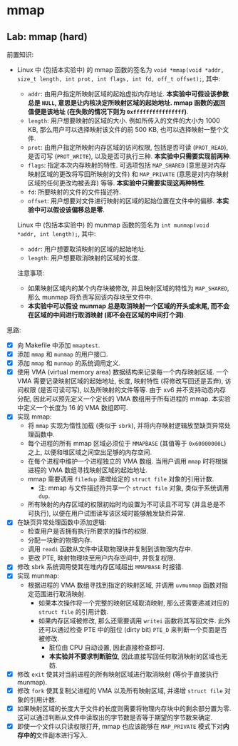 # mmap

## Lab: mmap (hard)

前置知识:

- Linux 中 (包括本实验中) 的 mmap 函数的签名为 `void *mmap(void *addr, size_t length, int prot, int flags, int fd, off_t offset);`, 其中:
  - `addr`: 由用户指定所映射区域的起始虚拟内存地址. **本实验中可假设该参数总是 `NULL`, 意思是让内核决定所映射区域的起始地址. mmap 函数的返回值便是该地址 (在失败的情况下则为 `0xffffffffffffffff`)**.
  - `length`: 用户想要映射的区域的大小. 例如所传入的文件的大小为 1000 KB, 那么用户可以选择映射该文件的前 500 KB, 也可以选择映射一整个文件.
  - `prot`: 由用户指定所映射内存区域的访问权限, 包括是否可读 (`PROT_READ`), 是否可写 (`PROT_WRITE`), 以及是否可执行三种. **本实验中只需要实现前两种**.
  - `flags`: 指定本次内存映射的特性. 可选项包括 `MAP_SHARED` (意思是对内存映射区域的更改将写回所映射的文件) 和 `MAP_PRIVATE` (意思是对内存映射区域的任何更改均被丢弃) 等等. **本实验中只需要实现这两种特性**.
  - `fd`: 所要映射的文件的文件描述符.
  - `offset`: 用户想要对文件进行映射的区域的起始位置在文件中的偏移. **本实验中可以假设该偏移总是零**.

  Linux 中 (包括本实验中) 的 munmap 函数的签名为 `int munmap(void *addr, int length);`, 其中:
  
  - `addr`: 用户想要取消映射的区域的起始地址.
  - `length`: 用户想要取消映射的区域的长度.

  注意事项:

  - 如果映射区域内的某个内存块被修改, 并且映射区域的特性为 `MAP_SHARED`, 那么 munmap 将负责写回该内存块至文件中.
  - **本实验中可以假设 munmap 总是取消映射一个区域的开头或末尾, 而不会在区域的中间进行取消映射 (即不会在区域的中间打个洞)**.

思路:

- [x] 向 Makefile 中添加 `mmaptest`.
- [x] 添加 `mmap` 和 `munmap` 的用户接口.
- [x] 添加 `mmap` 和 `munmap` 的系统调用定义.
- [x] 使用 VMA (virtual memory area) 数据结构来记录每一个内存映射区域. 一个 VMA 需要记录映射区域的起始地址, 长度, 映射特性 (将修改写回还是丢弃), 访问权限 (是否可读可写), 以及所映射的文件等等. 由于 xv6 并不支持动态内存分配, 因此可以预先定义一个定长的 VMA 数组用于所有进程的 mmap. 本实验中定义一个长度为 16 的 VMA 数组即可.
- [x] 实现 mmap:
  - 将 `mmap` 实现为惰性加载 (类似于 `sbrk`), 并将内存映射逻辑放至缺页异常处理函数中.
  - 每个进程的所有 mmap 区域必须位于 `MMAPBASE` (其值等于 `0x60000000L`) 之上, 以便和堆区域之间空出足够的内存空间.
  - 在每个进程中维护一个进程独立的 VMA 数组. 当用户调用 `mmap` 时将根据进程的 VMA 数组寻找映射区域的起始地址.
  - mmap 需要调用 `filedup` 递增给定的 `struct file` 对象的引用计数.
    - 注: mmap 与文件描述符共享一个 `struct file` 对象, 类似于系统调用 `dup`.
  - 所有映射的内存区域的权限初始时均设置为不可读且不可写 (并且总是不可执行), 以便在用户试图读写该区域时能够触发缺页异常.
- [x] 在缺页异常处理函数中添加逻辑:
  - 检查用户是否拥有执行所要求的操作的权限.
  - 分配一块新的物理内存.
  - 调用 `readi` 函数从文件中读取物理块并复制到该物理内存中.
  - 更改 PTE, 映射物理块至用户内存空间中, 并恢复权限.
- [x] 修改 sbrk 系统调用使其在堆内存区域超出 `MMAPBASE` 时报错.
- [x] 实现 munmap:
  - 根据进程的 VMA 数组寻找到指定的映射区域, 并调用 `uvmunmap` 函数对指定范围进行取消映射.
    - 如果本次操作将一个完整的映射区域取消映射, 那么还需要递减对应的 `struct file` 的引用计数.
    - 如果内存区域被修改, 那么还需要调用 `writei` 函数将其写回文件. 此外还可以通过检查 PTE 中的脏位 (dirty bit) `PTE_D` 来判断一个页面是否被修改.
      - 脏位由 CPU 自动设置, 因此直接检查即可.
      - **本实验并不要求判断脏位**, 因此直接写回任何取消映射的区域也无妨.
- [x] 修改 `exit` 使其对当前进程的所有映射区域进行取消映射 (等价于直接执行 munmap).
- [x] 修改 `fork` 使其复制父进程的 VMA 以及所有映射区域, 并递增 `struct file` 对象的引用计数.
- [x] 如果映射区域的长度大于文件的长度则需要将物理内存块中的剩余部分置为零. 这可以通过判断从文件中读取出的字节数是否等于期望的字节数来确定.
- [x] 即使一个文件以只读权限打开, mmap 也应该能够在 `MAP_PRIVATE` 模式下对**内存中的**文件副本进行写入.
